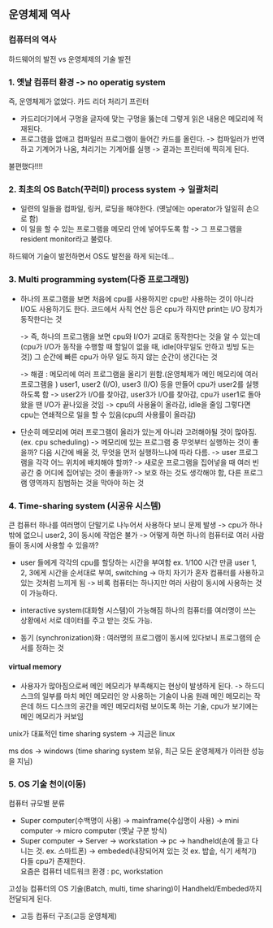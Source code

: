 ## 운영체제 역사

### 컴퓨터의 역사

하드웨어의 발전 vs 운영체제의 기술 발전

### 1. 옛날 컴퓨터 환경 -> no operatig system

즉, 운영체제가 없었다.
카드 리더 처리기 프린터

- 카드리더기에서 구멍을 글자에 맞는 구멍을 뚫는데 그렇게 읽은 내용은 메모리에 적재된다.
- 프로그램을 없애고 컴파일러 프로그램이 들어간 카드를 올린다.
  -> 컴파일러가 번역하고 기계어가 나옴, 처리기는 기계어를 실행
  -> 결과는 프린터에 찍히게 된다.

불편했다!!!!

### 2. 최초의 OS Batch(꾸러미) process system -> 일괄처리

- 일련의 일들을 컴파일, 링커, 로딩을 해야한다. (옛날에는 operator가 일일히 손으로 함)
- 이 일을 할 수 있는 프로그램을 메모리 안에 넣어두도록 함
  -> 그 프로그램을 resident monitor라고 불렀다.

하드웨어 기술이 발전하면서 OS도 발전을 하게 되는데...

### 3. Multi programming system(다중 프로그래밍)

- 하나의 프로그램을 보면 처음에 cpu를 사용하지만 cpu만 사용하는 것이 아니라 I/O도 사용하기도 한다.
  코드에서 사칙 연산 등은 cpu가 하지만 print는 I/O 장치가 동작한다는 것

  -> 즉, 하나의 프로그램을 보면 cpu와 I/O가 교대로 동작한다는 것을 알 수 있는데(cpu가 I/O가 동작을 수행할 때 할일이 없을 때, idle[아무일도 안하고 빙빙 도는 것]) 그 순간에 빠른 cpu가 아무 일도 하지 않는 순간이 생긴다는 것

  -> 해결 : 메모리에 여러 프로그램을 올리기 원함.(운영체제가 메인 메모리에 여러 프로그램을 )
  user1, user2 (I/O), user3 (I/O) 등을 만들어 cpu가 user2를 실행하도록 함 -> user2가 I/O를 찾아감, user3가 I/O를 찾아감, cpu가 user1로 돌아왔을 땐 I/O가 끝나있을 것임 -> cpu의 사용율이 올라감, idle을 줄임
  그렇다면 cpu는 연쇄적으로 일을 할 수 있음(cpu의 사용률이 올라감)

- 단순히 메모리에 여러 프로그램이 올라가 있는게 아니라 고려해야될 것이 많아짐. (ex. cpu scheduling)
  -> 메모리에 있는 프로그램 중 무엇부터 실행하는 것이 좋을까?
  다음 시간에 배울 것, 무엇을 먼저 실행하느냐에 따라 다름.
  -> user 프로그램을 각각 어느 위치에 배치해야 할까?
  -> 새로운 프로그램을 집어넣을 때 여러 빈 공간 중 어디에 집어넣는 것이 좋을까?
  -> 보호 하는 것도 생각해야 함, 다른 프로그램 영역까지 침범하는 것을 막아야 하는 것

### 4. Time-sharing system (시공유 시스템)

큰 컴퓨터 하나를 여러명이 단말기로 나누어서 사용하다 보니 문제 발생
-> cpu가 하나밖에 없으니 user2, 3이 동시에 작업은 불가
-> 어떻게 하면 하나의 컴퓨터로 여러 사람들이 동시에 사용할 수 있을까?

- user 들에게 각각의 cpu를 할당하는 시간을 부여함 ex. 1/100 시간 만큼 user 1, 2, 3에게 시간을 순서대로 부여, switching
  -> 마치 자기가 혼자 컴퓨터를 사용하고 있는 것처럼 느끼게 됨
  -> 비록 컴퓨터는 하나지만 여러 사람이 동시에 사용하는 것이 가능하다.

- interactive system(대화형 시스템)이 가능해짐
  하나의 컴퓨터를 여러명이 쓰는 상황에서 서로 데이터를 주고 받는 것도 가능.

- 동기 (synchronization)화 : 여러명의 프로그램이 동시에 있다보니 프로그램의 순서를 정하는 것

#### virtual memory

- 사용자가 많아짐으로써 메인 메모리가 부족해지는 현상이 발생하게 된다. -> 하드디스크의 일부를 마치 메인 메모리인 양 사용하는 기술이 나옴
  원래 메인 메모리는 작은데 하드 디스크의 공간을 메인 메모리처럼 보이도록 하는 기술, cpu가 보기에는 메인 메모리가 커보임

unix가 대표적인 time sharing system -> 지금은 linux

ms dos -> windows (time sharing system 보유, 최근 모든 운영체제가 이러한 성능을 지님)

### 5. OS 기술 천이(이동)

컴퓨터 규모별 분류

- Super computer(수백명이 사용) -> mainframe(수십명이 사용) -> mini computer -> micro computer (옛날 구분 방식)
- Super computer -> Server -> workstation -> pc -> handheld(손에 들고 다니는 것. ex. 스마트폰) -> embeded(내장되어져 있는 것 ex. 밥솥, 식기 세척기)
  다들 cpu가 존재한다.  
  요즘은 컴퓨터 네트워크 환경 : pc, workstation

고성능 컴퓨터의 OS 기술(Batch, multi, time sharing)이 Handheld/Embeded까지 전달되게 된다.

- 고등 컴퓨터 구조(고등 운영체제)
